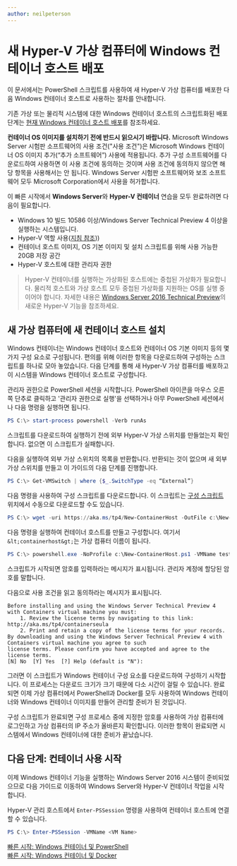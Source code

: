 ```yaml
---
author: neilpeterson
---
```


# 새 Hyper-V 가상 컴퓨터에 Windows 컨테이너 호스트 배포

이 문서에서는 PowerShell 스크립트를 사용하여 새 Hyper-V 가상 컴퓨터를 배포한 다음 Windows 컨테이너 호스트로 사용하는 절차를 안내합니다.

기존 가상 또는 물리적 시스템에 대한 Windows 컨테이너 호스트의 스크립트화된 배포 단계는 [현재 Windows 컨테이너 호스트 배포](./inplace_setup.md)를 참조하세요.

**컨테이너 OS 이미지를 설치하기 전에 반드시 읽으시기 바랍니다.** Microsoft Windows Server 시험판 소프트웨어의 사용 조건("사용 조건")은 Microsoft Windows 컨테이너 OS 이미지 추가(“추가 소프트웨어”) 사용에 적용됩니다. 추가 구성 소프트웨어를 다운로드하여 사용하면 이 사용 조건에 동의하는 것이며 사용 조건에 동의하지 않으면 해당 항목을 사용해서는 안 됩니다.  Windows Server 시험판 소프트웨어와 보조 소프트웨어 모두 Microsoft Corporation에서 사용을 허가합니다.

이 빠른 시작에서 **Windows Server**와 **Hyper-V 컨테이너** 연습을 모두 완료하려면 다음이 필요합니다.

* Windows 10 빌드 10586 이상/Windows Server Technical Preview 4 이상을 실행하는 시스템입니다.
* Hyper-V 역할 사용([지침 참조](https://msdn.microsoft.com/virtualization/hyperv_on_windows/quick_start/walkthrough_install#UsingPowerShell)))
* 컨테이너 호스트 이미지, OS 기본 이미지 및 설치 스크립트를 위해 사용 가능한 20GB 저장 공간
* Hyper-V 호스트에 대한 관리자 권한

> Hyper-V 컨테이너를 실행하는 가상화된 호스트에는 중첩된 가상화가 필요합니다. 물리적 호스트와 가상 호스트 모두 중첩된 가상화를 지원하는 OS를 실행 중이어야 합니다. 자세한 내용은 [Windows Server 2016 Technical Preview](https://technet.microsoft.com/library/dn765471.aspx#BKMK_nested)의 새로운 Hyper-V 기능을 참조하세요.

## 새 가상 컴퓨터에 새 컨테이너 호스트 설치

Windows 컨테이너는 Windows 컨테이너 호스트와 컨테이너 OS 기본 이미지 등의 몇 가지 구성 요소로 구성됩니다. 편의를 위해 이러한 항목을 다운로드하여 구성하는 스크립트를 하나로 모아 놓았습니다. 다음 단계를 통해 새 Hyper-V 가상 컴퓨터를 배포하고 이 시스템을 Windows 컨테이너 호스트로 구성합니다.

관리자 권한으로 PowerShell 세션을 시작합니다. PowerShell 아이콘을 마우스 오른쪽 단추로 클릭하고 '관리자 권한으로 실행'을 선택하거나 아무 PowerShell 세션에서나 다음 명령을 실행하면 됩니다.

``` powershell
PS C:\> start-process powershell -Verb runAs
```

스크립트를 다운로드하여 실행하기 전에 외부 Hyper-V 가상 스위치를 만들었는지 확인합니다. 없으면 이 스크립트가 실패합니다.

다음을 실행하여 외부 가상 스위치의 목록을 반환합니다. 반환되는 것이 없으며 새 외부 가상 스위치를 만들고 이 가이드의 다음 단계를 진행합니다.

```powershell
PS C:\> Get-VMSwitch | where {$_.SwitchType -eq “External”}
```

다음 명령을 사용하여 구성 스크립트를 다운로드합니다. 이 스크립트는 [구성 스크립트](https://aka.ms/tp4/New-ContainerHost) 위치에서 수동으로 다운로드할 수도 있습니다.

``` PowerShell
PS C:\> wget -uri https://aka.ms/tp4/New-ContainerHost -OutFile c:\New-ContainerHost.ps1
```

다음 명령을 실행하여 컨테이너 호스트를 만들고 구성합니다. 여기서 `&lt;containerhost&gt;`는 가상 컴퓨터 이름이 됩니다.

``` powershell
PS C:\> powershell.exe -NoProfile c:\New-ContainerHost.ps1 -VMName testcont -WindowsImage ServerDatacenterCore -Hyperv
```

스크립트가 시작되면 암호를 입력하라는 메시지가 표시됩니다. 관리자 계정에 할당된 암호를 말합니다.

다음으로 사용 조건을 읽고 동의하라는 메시지가 표시됩니다.

```
Before installing and using the Windows Server Technical Preview 4 with Containers virtual machine you must:
    1. Review the license terms by navigating to this link: http://aka.ms/tp4/containerseula
    2. Print and retain a copy of the license terms for your records.
By downloading and using the Windows Server Technical Preview 4 with Containers virtual machine you agree to such
license terms. Please confirm you have accepted and agree to the license terms.
[N] No  [Y] Yes  [?] Help (default is "N"):
```

그러면 이 스크립트가 Windows 컨테이너 구성 요소를 다운로드하여 구성하기 시작합니다. 이 프로세스는 다운로드 크기가 크기 때문에 다소 시간이 걸릴 수 있습니다. 완료되면 이제 가상 컴퓨터에서 PowerShell과 Docker를 모두 사용하여 Windows 컨테이너와 Windows 컨테이너 이미지를 만들어 관리할 준비가 된 것입니다.

구성 스크립트가 완료되면 구성 프로세스 중에 지정한 암호를 사용하여 가상 컴퓨터에 로그인하고 가상 컴퓨터의 IP 주소가 올바른지 확인합니다. 이러한 항목이 완료되면 시스템에서 Windows 컨테이너에 대한 준비가 끝났습니다.

## 다음 단계: 컨테이너 사용 시작

이제 Windows 컨테이너 기능을 실행하는 Windows Server 2016 시스템이 준비되었으므로 다음 가이드로 이동하여 Windows Server와 Hyper-V 컨테이너 작업을 시작합니다.

Hyper-V 관리 호스트에서 `Enter-PSSession` 명령을 사용하여 컨테이너 호스트에 연결할 수 있습니다.

```powershell
PS C:\> Enter-PSSession -VMName <VM Name>
```

[빠른 시작: Windows 컨테이너 및 PowerShell](./manage_powershell.md)  
[빠른 시작: Windows 컨테이너 및 Docker](./manage_docker.md)






<!--HONumber=Mar16_HO3-->


